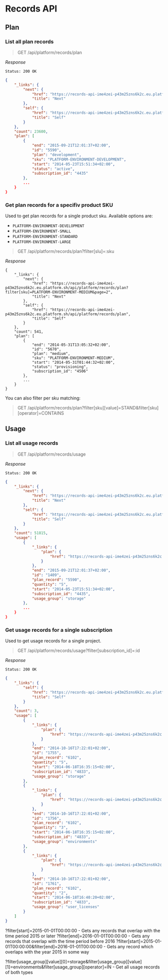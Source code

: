# Records API

## Plan

### List all plan records

> GET /api/platform/records/plan

*Response*

```http
Status: 200 OK
```
```json
{
    "_links": {
        "next": {
            "href": "https://records-api-ime4zei-p43m25zns6k2c.eu.platform.sh/api/platform/records/plan?page=2",
            "title": "Next"
        },
        "self": {
            "href": "https://records-api-ime4zei-p43m25zns6k2c.eu.platform.sh/api/platform/records/plan",
            "title": "Self"
        }
    },
    "count": 23600,
    "plan": [
        {
            "end": "2015-09-21T12:01:37+02:00",
            "id": "5590",
            "plan": "development",
            "sku": "PLATFORM-ENVIRONMENT-DEVELOPMENT",
            "start": "2014-05-23T15:51:34+02:00",
            "status": "active",
            "subscription_id": "4435"
        },
        ...
    }    
}
```

### Get plan records for a specifiv product SKU

Used to get plan records for a single product sku. Available options are:
* `PLATFORM-ENVIRONMENT-DEVELOPMENT`
* `PLATFORM-ENVIRONMENT-SMALL`
* `PLATFORM-ENVIRONMENT-STANDARD`
* `PLATFORM-ENVIRONMENT-LARGE`

> GET /api/platform/records/plan?filter[slu]=:sku

*Response*

```http
{
    "_links": {
        "next": {
            "href": "https://records-api-ime4zei-p43m25zns6k2c.eu.platform.sh/api/platform/records/plan?filter[sku]=PLATFORM-ENVIRONMENT-MEDIUM&page=2",
            "title": "Next"
        },
        "self": {
            "href": "https://records-api-ime4zei-p43m25zns6k2c.eu.platform.sh/api/platform/records/plan",
            "title": "Self"
        }
    },
    "count": 541,
    "plan": [
        {
            "end": "2014-05-31T13:05:32+02:00",
            "id": "5670",
            "plan": "medium",
            "sku": "PLATFORM-ENVIRONMENT-MEDIUM",
            "start": "2014-05-31T01:44:32+02:00",
            "status": "provisioning",
            "subscription_id": "4506"
        },
        ...
    }
}
```

You can also filter per sku matching:

> GET /api/platform/records/plan?filter[sku][value]=STAND&filter[sku][operator]=CONTAINS

## Usage

### List all usage records

> GET /api/platform/records/usage

*Response*

```http
Status: 200 OK
```
```json
{
    "_links": {
        "next": {
            "href": "https://records-api-ime4zei-p43m25zns6k2c.eu.platform.sh/api/platform/records/usage?page=2",
            "title": "Next"
        },
        "self": {
            "href": "https://records-api-ime4zei-p43m25zns6k2c.eu.platform.sh/api/platform/records/usage",
            "title": "Self"
        }
    },
    "count": 51815,
    "usage": [
        {
            "_links": {
                "plan": {
                    "href": "https://records-api-ime4zei-p43m25zns6k2c.eu.platform.sh/api/platform/records/plan/5590"
                }
            },
            "end": "2015-09-21T12:01:37+02:00",
            "id": "1409",
            "plan_record": "5590",
            "quantity": "5",
            "start": "2014-05-23T15:51:34+02:00",
            "subscription_id": "4435",
            "usage_group": "storage"
        },
        ...
    }
}
```

### Get usage records for a single subscription

Used to get usage records for a single project.

> GET /api/platform/records/usage?filter[subscription_id]=:id

*Response*

```http
Status: 200 OK
```
```json
{
    "_links": {
        "self": {
            "href": "https://records-api-ime4zei-p43m25zns6k2c.eu.platform.sh/api/platform/records/usage",
            "title": "Self"
        }
    },
    "count": 3,
    "usage": [
        {
            "_links": {
                "plan": {
                    "href": "https://records-api-ime4zei-p43m25zns6k2c.eu.platform.sh/api/platform/records/plan/6102"
                }
            },
            "end": "2014-10-16T17:22:01+02:00",
            "id": "1755",
            "plan_record": "6102",
            "quantity": "5",
            "start": "2014-06-18T16:35:15+02:00",
            "subscription_id": "4833",
            "usage_group": "storage"
        },
        {
            "_links": {
                "plan": {
                    "href": "https://records-api-ime4zei-p43m25zns6k2c.eu.platform.sh/api/platform/records/plan/6102"
                }
            },
            "end": "2014-10-16T17:22:01+02:00",
            "id": "1756",
            "plan_record": "6102",
            "quantity": "3",
            "start": "2014-06-18T16:35:15+02:00",
            "subscription_id": "4833",
            "usage_group": "environments"
        },
        {
            "_links": {
                "plan": {
                    "href": "https://records-api-ime4zei-p43m25zns6k2c.eu.platform.sh/api/platform/records/plan/6102"
                }
            },
            "end": "2014-10-16T17:22:01+02:00",
            "id": "1761",
            "plan_record": "6102",
            "quantity": "2",
            "start": "2014-06-18T16:40:20+02:00",
            "subscription_id": "4833",
            "usage_group": "user_licenses"
        }
    ]
}
```

?filter[start]=2015-01-01T00:00:00 - Gets any records that overlap with the time period 2015 or later
?filter[end]=2016-01-01T00:00:00 - Gets any records that overlap with the time period before 2016
?filter[start]=2015-01-01T00:00:00&filter[end]=2016-01-01T00:00:00 - Gets any record which overlaps with the year 2015 in some way

?filter[usage_group][value][0]=storage&filter[usage_group][value][1]=environments&filter[usage_group][operator]=IN - Get all usage records of both types